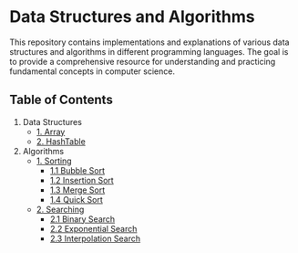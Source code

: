# Data Structures and Algorithms

This repository contains implementations and explanations of various data structures and algorithms in different programming languages. The goal is to provide a comprehensive resource for understanding and practicing fundamental concepts in computer science.

## Table of Contents

1. Data Structures
   - [1. Array](data%20structures/array/Readme.md)
   - [2. HashTable](data%20structures/hashTable/Readme.md)
2. Algorithms
   - [1. Sorting](algorithms/sort/Readme.md)
     - [1.1 Bubble Sort](algorithms/sort/Readme.md)
     - [1.2 Insertion Sort](algorithms/sort/insertionSort.js)
     - [1.3 Merge Sort](algorithms/sort/mergesort.js)
     - [1.4 Quick Sort](algorithms/sort/quicksort.js)
   - [2. Searching](algorithms/search/Readme.md)
     - [2.1 Binary Search](algorithms/search/binarySearch.js)
     - [2.2 Exponential Search](algorithms/search/exponentialSearch.js)
     - [2.3 Interpolation Search](algorithms/search/interpolationSearch.js)
